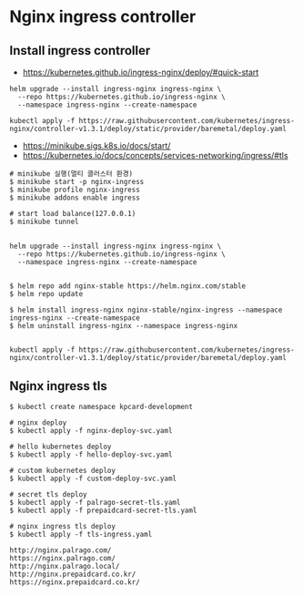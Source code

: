# Nginx ingress controller

## Install ingress controller

- https://kubernetes.github.io/ingress-nginx/deploy/#quick-start

```
helm upgrade --install ingress-nginx ingress-nginx \
  --repo https://kubernetes.github.io/ingress-nginx \
  --namespace ingress-nginx --create-namespace

kubectl apply -f https://raw.githubusercontent.com/kubernetes/ingress-nginx/controller-v1.3.1/deploy/static/provider/baremetal/deploy.yaml

```

- https://minikube.sigs.k8s.io/docs/start/
- https://kubernetes.io/docs/concepts/services-networking/ingress/#tls

```
# minikube 실행(멀티 클러스터 환경)
$ minikube start -p nginx-ingress
$ minikube profile nginx-ingress
$ minikube addons enable ingress

# start load balance(127.0.0.1)
$ minikube tunnel
```

## 

```
helm upgrade --install ingress-nginx ingress-nginx \
  --repo https://kubernetes.github.io/ingress-nginx \
  --namespace ingress-nginx --create-namespace


$ helm repo add nginx-stable https://helm.nginx.com/stable
$ helm repo update

$ helm install ingress-nginx nginx-stable/nginx-ingress --namespace ingress-nginx --create-namespace
$ helm uninstall ingress-nginx --namespace ingress-nginx


kubectl apply -f https://raw.githubusercontent.com/kubernetes/ingress-nginx/controller-v1.3.1/deploy/static/provider/baremetal/deploy.yaml

```

## Nginx ingress tls

```
$ kubectl create namespace kpcard-development

# nginx deploy
$ kubectl apply -f nginx-deploy-svc.yaml

# hello kubernetes deploy
$ kubectl apply -f hello-deploy-svc.yaml

# custom kubernetes deploy
$ kubectl apply -f custom-deploy-svc.yaml

# secret tls deploy
$ kubectl apply -f palrago-secret-tls.yaml
$ kubectl apply -f prepaidcard-secret-tls.yaml

# nginx ingress tls deploy
$ kubectl apply -f tls-ingress.yaml

http://nginx.palrago.com/
https://nginx.palrago.com/
http://nginx.palrago.local/
http://nginx.prepaidcard.co.kr/
https://nginx.prepaidcard.co.kr/
```
